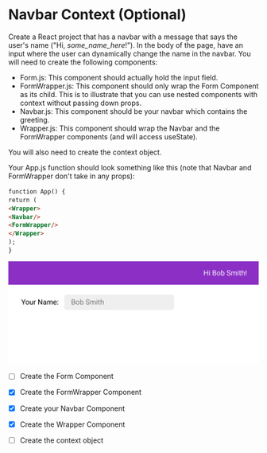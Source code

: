 # Navbar Context (Optional)

Create a React project that has a navbar with a message that says the user's name ("Hi, _some_name_here_!"). In the body of the page, have an input where the user can dynamically change the name in the navbar. You will need to create the following components:

- Form.js: This component should actually hold the input field.
- FormWrapper.js: This component should only wrap the Form Component as its child. This is to illustrate that you can use nested components with context without passing down props.
- Navbar.js: This component should be your navbar which contains the greeting.
- Wrapper.js: This component should wrap the Navbar and the FormWrapper components (and will access useState).

You will also need to create the context object.

Your App.js function should look something like this (note that Navbar and FormWrapper don't take in any props):

```md
function App() {
return (
<Wrapper>
<Navbar/>
<FormWrapper/>
</Wrapper>
);
}

```

![](NavBar_Context_Assignment.png)


- [ ] Create the Form Component

- [x] Create the FormWrapper Component

- [x] Create your Navbar Component

- [x] Create the Wrapper Component

- [ ] Create the context object

